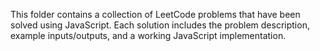 This folder contains a collection of LeetCode problems that have been solved using JavaScript. Each solution includes the problem description, example inputs/outputs, and a working JavaScript implementation.